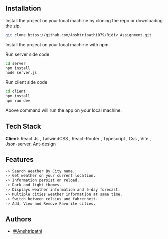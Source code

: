 ## Installation

Install the project on your local machine by cloning the repo or downloading the zip.

```bash
git clone https://github.com/Anshtripathi079/Ridiv_Assignment.git
```

Install the project on your local machine with npm.

Run server side code

```bash
cd server
npm install
node server.js
```

Run client side code

```bash
cd client
npm install
npm run dev
```

Above command will run the app on your local machine.

## Tech Stack

**Client:** React.Js , TailwindCSS , React-Router , Typescript , Css , Vite , Json-server, Ant-design

## Features

```bash
-> Search Weather By City name.
-> Get weather on your current location.
-> Information persist on reload.
-> Dark and light themes.
-> Displays weather information and 5-day forecast.
-> Multiple cities weather information at same time.
-> Switch between celsius and fahrenheit.
-> Add, View and Remove Favorite cities.
```

## Authors

- [@Anshtripathi](https://www.github.com/Anshtripathi079)
